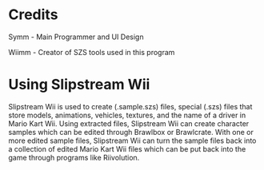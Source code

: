 # Credits
Symm - Main Programmer and UI Design

Wiimm - Creator of SZS tools used in this program

# Using Slipstream Wii
Slipstream Wii is used to create (.sample.szs) files, special (.szs) files that store models, animations, vehicles, textures, and the name of a driver in Mario Kart Wii. Using extracted files, Slipstream Wii can create character samples which can be edited through Brawlbox or Brawlcrate. With one or more edited sample files, Slipstream Wii can turn the sample files back into a collection of edited Mario Kart Wii files which can be put back into the game through programs like Riivolution.
